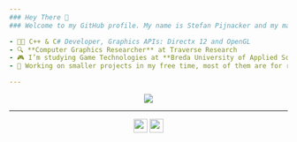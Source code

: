 ```yaml
---
### Hey There 👋
### Welcome to my GitHub profile. My name is Stefan Pijnacker and my main occupation is **Game Development/Programming**.

- 👨‍💻 C++ & C# Developer, Graphics APIs: Directx 12 and OpenGL
- 🔍 **Computer Graphics Researcher** at Traverse Research
- 🎮 I’m studying Game Technologies at **Breda University of Applied Sciences**.
- 💫 Working on smaller projects in my free time, most of them are for research, they can be found among my public repositories.

---
```


<p align="center">
  <a href="https://git.io/streak-stats"><img src="https://streak-stats.demolab.com?user=stefanpgd&theme=highcontrast&hide_border=false&border_radius=20"/></a>
</p>

---

<p align="center">
  <a href="https://twitter.com/StefanPijnacker"><img src="https://img.shields.io/badge/twitter-%231DA1F2.svg?&style=for-the-badge&logo=twitter&logoColor=white" height=25></a> <a href="https://www.linkedin.com/in/stefan-pijnacker-6b506a194/"><img src="https://img.shields.io/badge/linkedin-%230077B5.svg?&style=for-the-badge&logo=linkedin&logoColor=white" height=25></a>
</p>
